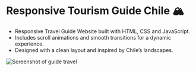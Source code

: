 # Responsive Tourism Guide Chile 🏔️

- Responsive Travel Guide Website built with HTML, CSS and JavaScript.
- Includes scroll animations and smooth transitions for a dynamic experience.
- Designed with a clean layout and inspired by Chile’s landscapes.


![Screenshot of guide travel](banner_photo.png)
